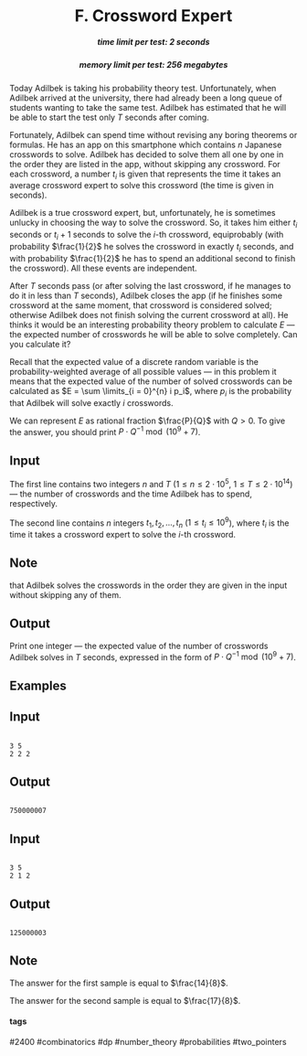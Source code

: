 <h1 style='text-align: center;'> F. Crossword Expert</h1>

<h5 style='text-align: center;'>time limit per test: 2 seconds</h5>
<h5 style='text-align: center;'>memory limit per test: 256 megabytes</h5>

Today Adilbek is taking his probability theory test. Unfortunately, when Adilbek arrived at the university, there had already been a long queue of students wanting to take the same test. Adilbek has estimated that he will be able to start the test only $T$ seconds after coming. 

Fortunately, Adilbek can spend time without revising any boring theorems or formulas. He has an app on this smartphone which contains $n$ Japanese crosswords to solve. Adilbek has decided to solve them all one by one in the order they are listed in the app, without skipping any crossword. For each crossword, a number $t_i$ is given that represents the time it takes an average crossword expert to solve this crossword (the time is given in seconds).

Adilbek is a true crossword expert, but, unfortunately, he is sometimes unlucky in choosing the way to solve the crossword. So, it takes him either $t_i$ seconds or $t_i + 1$ seconds to solve the $i$-th crossword, equiprobably (with probability $\frac{1}{2}$ he solves the crossword in exactly $t_i$ seconds, and with probability $\frac{1}{2}$ he has to spend an additional second to finish the crossword). All these events are independent.

After $T$ seconds pass (or after solving the last crossword, if he manages to do it in less than $T$ seconds), Adilbek closes the app (if he finishes some crossword at the same moment, that crossword is considered solved; otherwise Adilbek does not finish solving the current crossword at all). He thinks it would be an interesting probability theory problem to calculate $E$ — the expected number of crosswords he will be able to solve completely. Can you calculate it? 

Recall that the expected value of a discrete random variable is the probability-weighted average of all possible values — in this problem it means that the expected value of the number of solved crosswords can be calculated as $E = \sum \limits_{i = 0}^{n} i p_i$, where $p_i$ is the probability that Adilbek will solve exactly $i$ crosswords. 

We can represent $E$ as rational fraction $\frac{P}{Q}$ with $Q > 0$. To give the answer, you should print $P \cdot Q^{-1} \bmod (10^9 + 7)$.

## Input

The first line contains two integers $n$ and $T$ ($1 \le n \le 2 \cdot 10^5$, $1 \le T \le 2 \cdot 10^{14}$) — the number of crosswords and the time Adilbek has to spend, respectively.

The second line contains $n$ integers $t_1, t_2, \dots, t_n$ ($1 \le t_i \le 10^9$), where $t_i$ is the time it takes a crossword expert to solve the $i$-th crossword.

## Note

 that Adilbek solves the crosswords in the order they are given in the input without skipping any of them.

## Output

Print one integer — the expected value of the number of crosswords Adilbek solves in $T$ seconds, expressed in the form of $P \cdot Q^{-1} \bmod (10^9 + 7)$.

## Examples

## Input


```

3 5
2 2 2

```
## Output


```

750000007

```
## Input


```

3 5
2 1 2

```
## Output


```

125000003

```
## Note

The answer for the first sample is equal to $\frac{14}{8}$.

The answer for the second sample is equal to $\frac{17}{8}$.



#### tags 

#2400 #combinatorics #dp #number_theory #probabilities #two_pointers 